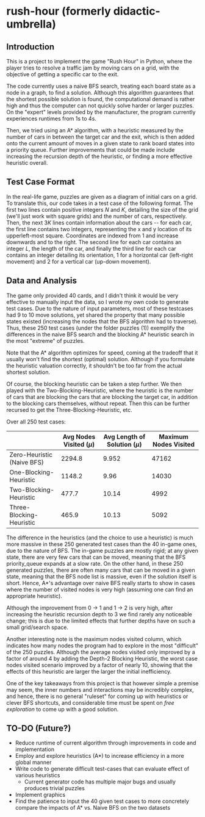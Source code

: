# rush-hour (formerly didactic-umbrella)

## Introduction
This is a project to implement the game "Rush Hour" in Python, where the player tries to resolve a traffic jam by moving cars on a grid, with the objective of getting a specific car to the exit. 

The code currently uses a naive BFS search, treating each board state as a node in a graph, to find a solution. Although this algorithm guarantees that the shortest possible solution is found, the computational demand is rather high and thus the computer can not quickly solve harder or larger puzzles. On the "expert" levels provided by the manufacturer, the program currently experiences runtimes from 1s to 4s.

Then, we tried using an A* algorithm, with a heuristic measured by the number of cars in between the target car and the exit, which is then added onto the current amount of moves in a given state to rank board states into a priority queue. Further improvements that could be made include increasing the recursion depth of the heuristic, or finding a more effective heuristic overall.

## Test Case Format
In the real-life game, puzzles are given as a diagram of initial cars on a grid. To translate this, our code takes in a test case of the following format. The first two lines contain positive integers $N$ and $K,$ detailing the size of the grid (we'll just work with square grids) and the number of cars, respectively. Then, the next $3K$ lines contain information about the cars -- for each car, the first line contains two integers, representing the x and y location of its upperleft-most square. Coordinates are indexed from 1 and increase downwards and to the right. The second line for each car contains an integer $L,$ the length of the car, and finally the third line for each car contains an integer detailing its orientation, 1 for a horizontal car (left-right movement) and 2 for a vertical car (up-down movement).

## Data and Analysis
The game only provided 40 cards, and I didn't think it would be very effective to manually input the data, so I wrote my own code to generate test cases. Due to the nature of input parameters, most of these testcases had 9 to 10 move solutions, yet shared the property that many possible states existed (increasing the nodes that the BFS algorithm had to traverse). Thus, these 250 test cases (under the folder puzzles (1)) exemplify the differences in the naive BFS search and the blocking A* heuristic search in the most "extreme" of puzzles.

Note that the A* algorithm optimizes for speed, coming at the tradeoff that it usually won't find the shortest (optimal) solution. Although if you formulate the heuristic valuation correctly, it shouldn't be too far from the actual shortest solution.

Of course, the blocking heuristic can be taken a step further. We then played with the Two-Blocking-Heuristic, where the heuristic is the number of cars that are blocking the cars that are blocking the target car, in addition to the blocking cars themselves, without repeat. Then this can be further recursed to get the Three-Blocking-Heuristic, etc.

Over all 250 test cases:


|    | Avg Nodes Visited ($\mu$) | Avg Length of Solution ($\mu$) | Maximum Nodes Visited |
|--- | --- | --- | --- |
|Zero-Heuristic (Naive BFS) | 2294.8 | 9.952 | 47162 |
|One-Blocking-Heuristic | 1148.2 | 9.96 | 14030 |
|Two-Blocking-Heuristic | 477.7 | 10.14 | 4992 |
|Three-Blocking-Heuristic | 465.9 | 10.13 | 5092 |

The difference in the heuristics (and the choice to use a heuristic) is much more massive in these 250 generated test cases than the 40 in-game ones, due to the nature of BFS. The in-game puzzles are mostly rigid; at any given state, there are very few cars that can be moved, meaning that the BFS priority_queue expands at a slow rate. On the other hand, in these 250 generated puzzles, there are often many cars that can be moved in a given state, meaning that the BFS node list is massive, even if the solution itself is short. Hence, A*'s advantage over naive BFS really starts to show in cases where the number of visited nodes is very high (assuming one can find an appropriate heuristic).

Although the improvement from 0 -> 1 and 1 -> 2 is very high, after increasing the heuristic recursion depth to 3 we find rarely any noticeable change; this is due to the limited effects that further depths have on such a small grid/search space. 

Another interesting note is the maximum nodes visited column, which indicates how many nodes the program had to explore in the most "difficult" of the 250 puzzles. Although the average nodes visited only improved by a factor of around $4$ by adding the Depth-2 Blocking Heuristic, the worst case nodes visited scenario improved by a factor of nearly $10,$ showing that the effects of this heuristic are larger the larger the initial inefficiency.

One of the key takeaways from this project is that however simple a premise may seem, the inner numbers and interactions may be incredibly complex, and hence, there is no general "ruleset" for coming up with heuristics or clever BFS shortcuts, and considerable time must be spent on *free exploration* to come up with a good solution.

## TO-DO (Future?)
- Reduce runtime of current algorithm through improvements in code and implementation
- Employ and explore heuristics (A*) to increase efficiency in a more global manner
- Write code to generate difficult test-cases that can evaluate effect of various heuristics
  - Current generator code has multiple major bugs and usually produces trivial puzzles
- Implement graphics
- Find the patience to input the 40 given test cases to more concretely compare the impacts of A* vs. Naive BFS on the two datasets
